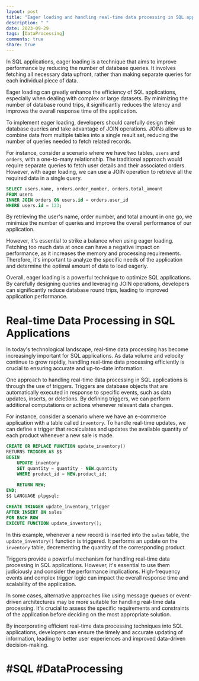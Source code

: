 ```yaml
---
layout: post
title: "Eager loading and handling real-time data processing in SQL applications"
description: " "
date: 2023-09-29
tags: [DataProcessing]
comments: true
share: true
---
```


In SQL applications, eager loading is a technique that aims to improve performance by reducing the number of database queries. It involves fetching all necessary data upfront, rather than making separate queries for each individual piece of data.

Eager loading can greatly enhance the efficiency of SQL applications, especially when dealing with complex or large datasets. By minimizing the number of database round trips, it significantly reduces the latency and improves the overall response time of the application.

To implement eager loading, developers should carefully design their database queries and take advantage of JOIN operations. JOINs allow us to combine data from multiple tables into a single result set, reducing the number of queries needed to fetch related records.

For instance, consider a scenario where we have two tables, `users` and `orders`, with a one-to-many relationship. The traditional approach would require separate queries to fetch user details and their associated orders. However, with eager loading, we can use a JOIN operation to retrieve all the required data in a single query.

```sql
SELECT users.name, orders.order_number, orders.total_amount
FROM users
INNER JOIN orders ON users.id = orders.user_id
WHERE users.id = 123;
```

By retrieving the user's name, order number, and total amount in one go, we minimize the number of queries and improve the overall performance of our application.

However, it's essential to strike a balance when using eager loading. Fetching too much data at once can have a negative impact on performance, as it increases the memory and processing requirements. Therefore, it's important to analyze the specific needs of the application and determine the optimal amount of data to load eagerly.

Overall, eager loading is a powerful technique to optimize SQL applications. By carefully designing queries and leveraging JOIN operations, developers can significantly reduce database round trips, leading to improved application performance.

# Real-time Data Processing in SQL Applications

In today's technological landscape, real-time data processing has become increasingly important for SQL applications. As data volume and velocity continue to grow rapidly, handling real-time data processing efficiently is crucial to ensuring accurate and up-to-date information.

One approach to handling real-time data processing in SQL applications is through the use of triggers. Triggers are database objects that are automatically executed in response to specific events, such as data updates, inserts, or deletions. By defining triggers, we can perform additional computations or actions whenever relevant data changes.

For instance, consider a scenario where we have an e-commerce application with a table called `inventory`. To handle real-time updates, we can define a trigger that recalculates and updates the available quantity of each product whenever a new sale is made.

```sql
CREATE OR REPLACE FUNCTION update_inventory()
RETURNS TRIGGER AS $$
BEGIN
    UPDATE inventory
    SET quantity = quantity - NEW.quantity
    WHERE product_id = NEW.product_id;
    
    RETURN NEW;
END;
$$ LANGUAGE plpgsql;

CREATE TRIGGER update_inventory_trigger
AFTER INSERT ON sales
FOR EACH ROW
EXECUTE FUNCTION update_inventory();
```

In this example, whenever a new record is inserted into the `sales` table, the `update_inventory()` function is triggered. It performs an update on the `inventory` table, decrementing the quantity of the corresponding product.

Triggers provide a powerful mechanism for handling real-time data processing in SQL applications. However, it's essential to use them judiciously and consider the performance implications. High-frequency events and complex trigger logic can impact the overall response time and scalability of the application.

In some cases, alternative approaches like using message queues or event-driven architectures may be more suitable for handling real-time data processing. It's crucial to assess the specific requirements and constraints of the application before deciding on the most appropriate solution.

By incorporating efficient real-time data processing techniques into SQL applications, developers can ensure the timely and accurate updating of information, leading to better user experiences and improved data-driven decision-making.

# #SQL #DataProcessing